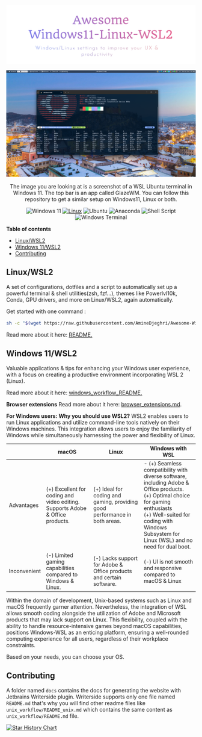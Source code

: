![Logo](docs/images/logo.png)

![Windows WSL Terminal](docs/images/windows_wsl_terminal.png)


<div style="text-align: center;">The image you are looking at is a screenshot of a WSL Ubuntu terminal in Windows 11. The top bar is an app called GlazeWM.
You can follow this repository to get a similar setup on Windows11, Linux or both.

![Windows 11](https://img.shields.io/badge/Windows%2011-%230079d5.svg?style=for-the-badge&logo=Windows%2011&logoColor=white)
[![Linux](https://img.shields.io/badge/-Linux-grey?style=for-the-badge&logo=linux)](https://www.microsoft.com/en-in/windows)
![Ubuntu](https://img.shields.io/badge/Ubuntu-E95420?style=for-the-badge&logo=ubuntu&logoColor=white)
![Anaconda](https://img.shields.io/badge/Anaconda-%2344A833.svg?style=for-the-badge&logo=anaconda&logoColor=white)
![Shell Script](https://img.shields.io/badge/shell_script-%23121011.svg?style=for-the-badge&logo=gnu-bash&logoColor=white)
![Windows Terminal](https://img.shields.io/badge/Windows%20Terminal-%234D4D4D.svg?style=for-the-badge&logo=windows-terminal&logoColor=white)
</div>

**Table of contents**
<!-- TOC -->
  * [Linux/WSL2](#linuxwsl2)
  * [Windows 11/WSL2](#windows-11wsl2)
  * [Contributing](#contributing)
<!-- TOC -->

## Linux/WSL2
A set of configurations,
dotfiles and a script to automatically set up a powerful terminal & shell utilities(zsh, fzf...),
themes like Powerlvl10k, Conda, GPU drivers, and more on Linux/WSL2, again automatically.

Get started with one command :
```bash
sh -c "$(wget https://raw.githubusercontent.com/AmineDjeghri/Awesome-Windows11-WSL-Linux/master/unix_workflow/auto_linux_setup.sh -O -)"
```
Read more about it here: [README.](docs/unix_workflow/README_unix.md)

## Windows 11/WSL2
Valuable applications & tips for enhancing your Windows user experience, with a focus on creating a productive environment incorporating WSL 2 (Linux).

Read more about it here: [windows_workflow_README.](docs/windows_workflow/README_windows.md)

**Browser extensions**
Read more about it here: [browser_extensions.md](docs/windows_workflow/browser_extensions.md).

**For Windows users: Why you should use WSL2?**
WSL2 enables users to run Linux applications and utilize command-line tools natively on their Windows machines.
This integration allows users
to enjoy the familiarity of Windows while simultaneously harnessing the power and flexibility of Linux.

|              | macOS                                                                         | Linux                                                                      | Windows with WSL                                                                                                                                                                                                                          |
|--------------|-------------------------------------------------------------------------------|----------------------------------------------------------------------------|-------------------------------------------------------------------------------------------------------------------------------------------------------------------------------------------------------------------------------------------|
| Advantages   | (+) Excellent for coding and video editing. Supports Adobe & Office products. | (+) Ideal for coding and gaming, providing good performance in both areas. | - (+) Seamless compatibility with diverse software, including Adobe & Office products. </br> (+) Optimal choice for gaming enthusiasts </br> (+) Well-suited for coding with Windows Subsystem for Linux (WSL) and no need for dual boot. |
| Inconvenient | (-) Limited gaming capabilities compared to Windows & Linux.                  | (-) Lacks support for Adobe & Office products and certain software.        | (-) UI is not smooth and responsive compared to macOS & Linux                                                                                                                                                                             |

Within the domain of development, Unix-based systems such as Linux and macOS frequently garner attention. Nevertheless, the integration of WSL allows smooth coding alongside the utilization of Adobe and Microsoft products that may lack support on Linux. This flexibility, coupled with the ability to handle resource-intensive games beyond macOS capabilities, positions Windows-WSL as an enticing platform, ensuring a well-rounded computing experience for all users, regardless of their workplace constraints.

Based on your needs, you can choose your OS.

## Contributing
A folder named `docs` contains the docs for generating the website with Jetbrains Writerside plugin.
Writerside supports only one file named `README.md` that's why you will find other readme files like `unix_workflow/README_unix.md` which contains the same content as  `unix_workflow/README.md` file.


[![Star History Chart](https://api.star-history.com/svg?repos=aminedjeghri/awesomewindows11&type=Date)](https://star-history.com/#aminedjeghri/awesomewindows11&Date)
